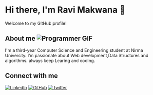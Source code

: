 # Hi there, I'm Ravi Makwana 👋

Welcome to my GitHub profile!

## About me  ![Programmer GIF](https://path/to/your/gif.gif)

I'm a third-year Computer Science and Engineering student at Nirma University. I’m passionate about Web development,Data Structures and algorithms. always keep Learing and
coding.

## Connect with me

[![LinkedIn](https://img.shields.io/badge/LinkedIn-%230077B5?style=flat&logo=linkedin&logoColor=white&color=black)](https://www.linkedin.com/in/ravi-makwana-865061288)
[![GitHub](https://img.shields.io/badge/GitHub-%23121011?style=flat&logo=github&logoColor=white)](https://github.com/Ravi-Makwana18)
[![Twitter](https://img.shields.io/badge/Twitter-%231DA1F2?style=flat&logo=twitter&logoColor=white)](https://twitter.com/your-profile)
